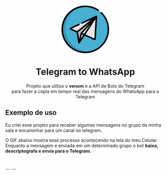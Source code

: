 <html>
    <p align="center">
        <img src="./assets/telegram-svgrepo-com.svg" width="150px"/>
    </p>
    <h1 align="center">Telegram to WhatsApp</h1>
    <p align="center">Projeto que utiliza o <b>venom</b> e a API de Bots do Telegram
        <br>para fazer a cópia em tempo real das mensagens do WhatsApp para o Telegram
    </p>
    <h2>Exemplo de uso</h2>
    <p>Eu criei esse projeto para receber algumas mensagens no grupo da minha sala e encaminhar para um canal no telegram.</p>
    <span>O GIF abaixo mostra esse processo acontecendo na tela do meu Celular.<br>
    Enquanto a mensagem é enviada em um determinado grupo o bot <b>baixa, descriptografa e envia para o Telegram.<b> 
    </span>
    <p align="center">
        <img href="https://raw.githubusercontent.com/NiedsonEmanoel/telegramToWhatsApp/main/assets/img1.gif" width="150px">
    </p>
</html>
```
```

